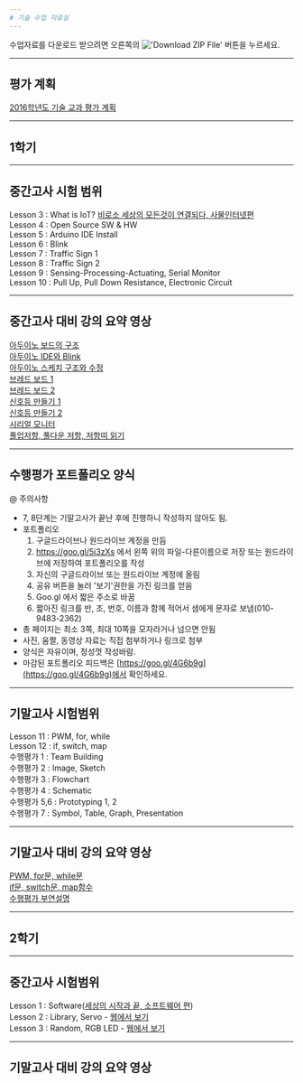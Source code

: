 ```yaml
---
# 기술 수업 자료실
---
```


수업자료를 다운로드 받으려면 오른쪽의 !['Download ZIP File'](https://raw.githubusercontent.com/mtinet/tech/gh-pages/images/button.png) 버튼을 누르세요. 
  

--- 
평가 계획
---
[2016학년도 기술 교과 평가 계획](https://docs.google.com/document/d/1zxwW3d9tsM2VzsqXCZo85H4P8DWhpoxKFneuiCAGbQ8/edit?usp=sharing)
  

---
1학기
---

--- 
중간고사 시험 범위
---

Lesson 3 : What is IoT? [비로소 세상의 모든것이 연결되다, 사물인터넷편](https://www.youtube.com/watch?v=s-hN_KOBaEQ)  
Lesson 4 : Open Source SW & HW  
Lesson 5 : Arduino IDE Install  
Lesson 6 : Blink  
Lesson 7 : Traffic Sign 1  
Lesson 8 : Traffic Sign 2  
Lesson 9 : Sensing-Processing-Actuating, Serial Monitor  
Lesson 10 : Pull Up, Pull Down Resistance, Electronic Circuit  


--- 
중간고사 대비 강의 요약 영상
---
[아두이노 보드의 구조](https://www.youtube.com/watch?v=NJaKUq4o9RE)  
[아두이노 IDE와 Blink](https://www.youtube.com/watch?v=_iOzubA6nsI)  
[아두이노 스케치 구조와 수정](https://www.youtube.com/watch?v=aNVlI3sE7RE)  
[브레드 보드 1](https://www.youtube.com/watch?v=aNVlI3sE7RE)  
[브레드 보드 2](https://www.youtube.com/watch?v=nDDynSRqwaA)  
[신호등 만들기 1](https://www.youtube.com/watch?v=nDDynSRqwaA)  
[신호등 만들기 2](https://www.youtube.com/watch?v=P501IHtrua8)  
[시리얼 모니터](https://www.youtube.com/watch?v=BYd7muRR1JA)  
[풀업저항, 풀다운 저항, 저항띠 읽기](https://www.youtube.com/watch?v=VdrcKw5IzB4)  


---
수행평가 포트폴리오 양식
---

@ 주의사항  
- 7, 8단계는 기말고사가 끝난 후에 진행하니 작성하지 않아도 됨.  
- 포트폴리오   
  1. 구글드라이브나 원드라이브 계정을 만듬   
  2. https://goo.gl/5i3zXs 에서 왼쪽 위의 파일-다른이름으로 저장 또는 원드라이브에 저장하여 포트폴리오를 작성   
  3. 자신의 구글드라이브 또는 원드라이브 계정에 올림   
  4. 공유 버튼을 눌러 '보기'권한을 가진 링크를 얻음   
  5. Goo.gl 에서 짧은 주소로 바꿈   
  6. 짧아진 링크를 반, 조, 번호, 이름과 함께 적어서 샘에게 문자로 보냄(010-9483-2362)   
- 총 페이지는 최소 3쪽, 최대 10쪽을 모자라거나 넘으면 안됨   
- 사진, 움짤, 동영상 자료는 직접 첨부하거나 링크로 첨부   
- 양식은 자유이며, 정성껏 작성바람.  
- 마감된 포트폴리오 피드백은 [https://goo.gl/4G6b9g](https://goo.gl/4G6b9g)에서 확인하세요.  


---
기말고사 시험범위  
--- 
Lesson 11 : PWM, for, while   
Lesson 12 : if, switch, map   
수행평가 1 : Team Building    
수행평가 2 : Image, Sketch  
수행평가 3 : Flowchart      
수행평가 4 : Schematic    
수행평가 5,6 : Prototyping 1, 2    
수행평가 7 : Symbol, Table, Graph, Presentation    


---
기말고사 대비 강의 요약 영상  
---
[PWM, for문, while문](https://www.youtube.com/watch?v=Nx6w0iCuhSc)  
[if문, switch문, map함수](https://www.youtube.com/watch?v=zXINLq52imQ)  
[수행평가 부연설명](https://youtu.be/pOztwMxEoKA)  



---
2학기
---

---
중간고사 시험범위
---

Lesson 1 : Software([세상의 시작과 끝, 소프트웨어 편](https://youtu.be/i7Aks0L80lM))  
Lesson 2 : Library, Servo - [웹에서 보기](https://1drv.ms/p/s!AuczxMq8lCmfpxog9v-oUwABDFD0)  
Lesson 3 : Random, RGB LED - [웹에서 보기](https://1drv.ms/p/s!AuczxMq8lCmfpxvHjuH3DAqs4wQF)  

---
기말고사 대비 강의 요약 영상  
---


